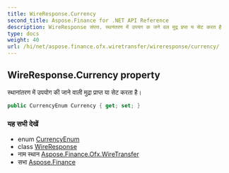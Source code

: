 ```yaml
---
title: WireResponse.Currency
second_title: Aspose.Finance for .NET API Reference
description: WireResponse संपत्त. स्थनंतरण में उपयग क जने वल मुद्र प्रप्त य सेट करत है
type: docs
weight: 40
url: /hi/net/aspose.finance.ofx.wiretransfer/wireresponse/currency/
---
```

## WireResponse.Currency property

स्थानांतरण में उपयोग की जाने वाली मुद्रा प्राप्त या सेट करता है।

```csharp
public CurrencyEnum Currency { get; set; }
```

### यह सभी देखें

* enum [CurrencyEnum](../../../aspose.finance.ofx/currencyenum/)
* class [WireResponse](../)
* नाम स्थान [Aspose.Finance.Ofx.WireTransfer](../../wireresponse/)
* सभा [Aspose.Finance](../../../)


